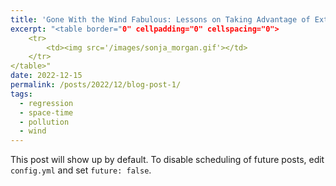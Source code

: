 ```yaml
---
title: 'Gone With the Wind Fabulous: Lessons on Taking Advantage of External Forces in Life and Statistical Modeling'
excerpt: "<table border="0" cellpadding="0" cellspacing="0"> 
	<tr> 
		<td><img src='/images/sonja_morgan.gif'></td> 
	</tr> 
</table>"
date: 2022-12-15
permalink: /posts/2022/12/blog-post-1/
tags:
  - regression
  - space-time
  - pollution
  - wind
---
```


This post will show up by default. To disable scheduling of future posts, edit `config.yml` and set `future: false`. 
